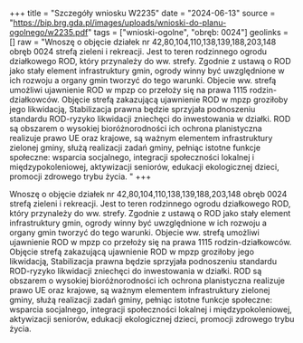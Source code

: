+++
title = "Szczegóły wniosku W2235"
date = "2024-06-13"
source = "https://bip.brg.gda.pl/images/uploads/wnioski-do-planu-ogolnego/w2235.pdf"
tags = ["wnioski-ogolne", "obręb: 0024"]
geolinks = []
raw = "Wnoszę o objęcie działek nr 42,80,104,110,138,139,188,203,148 obręb 0024 strefą zieleni i rekreacji. Jest to teren rodzinnego ogrodu działkowego ROD, który przynależy do ww. strefy. Zgodnie z ustawą o ROD jako stały element infrastruktury gmin, ogrody winny być uwzględnione w ich rozwoju a organy gmin tworzyć do tego warunki. Objecie ww. strefą umożliwi ujawnienie ROD w mpzp co przełoży się na prawa 1115 rodzin-działkowców. Objęcie strefą zakazującą ujawnienie ROD w mpzp groziłoby jego likwidacją, Stabilizacja prawna będzie sprzyjała podnoszeniu standardu ROD-ryzyko likwidacji zniechęci do inwestowania w działki. ROD są obszarem o wysokiej bioróżnorodności ich ochrona planistyczna realizuje prawo UE oraz krajowe, są ważnym elementem infrastruktury zielonej gminy, służą realizacji zadań gminy, pełniąc istotne funkcje społeczne: wsparcia socjalnego, integracji społeczności lokalnej i międzypokoleniowej, aktywizacji seniorów, edukacji ekologicznej dzieci, promocji zdrowego trybu życia. "
+++

Wnoszę o objęcie działek nr 42,80,104,110,138,139,188,203,148 obręb 0024 strefą
zieleni i rekreacji. Jest to teren rodzinnego ogrodu działkowego ROD, który przynależy do ww.
strefy. Zgodnie z ustawą o ROD jako stały element infrastruktury gmin, ogrody winny być
uwzględnione w ich rozwoju a organy gmin tworzyć do tego warunki. Objecie ww. strefą
umożliwi ujawnienie ROD w mpzp co przełoży się na prawa 1115 rodzin-działkowców. Objęcie
strefą zakazującą ujawnienie ROD w mpzp groziłoby jego likwidacją, Stabilizacja prawna będzie
sprzyjała podnoszeniu standardu ROD-ryzyko likwidacji zniechęci do inwestowania w działki.
ROD są obszarem o wysokiej bioróżnorodności ich ochrona planistyczna realizuje prawo UE oraz
krajowe, są ważnym elementem infrastruktury zielonej gminy, służą realizacji zadań gminy,
pełniąc istotne funkcje społeczne: wsparcia socjalnego, integracji społeczności lokalnej i
międzypokoleniowej, aktywizacji seniorów, edukacji ekologicznej dzieci, promocji zdrowego
trybu życia.



